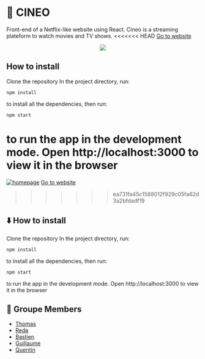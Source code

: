 # 🎥 CINEO

Front-end of a Netflix-like website using React.
Cineo is a streaming plateform to watch movies and TV shows.
<<<<<<< HEAD
[Go to website](https://cineo.netlify.app/)
<p align="center">
  <img src="https://ibb.co/5xmbCtr">
</p>

## How to install

Clone the repository
In the project directory,
run:

```shell
npm install
```

to install all the dependencies,
then run:

```shell
npm start
```

to run the app in the development mode.
Open http://localhost:3000 to view it in the browser
=======
[![homepage](readme-assets/homepage.gif)](https://cineo.netlify.app/)
[Go to website](https://cineo.netlify.app/)

> > > > > > > ea731fa45c1588012f929c05fa62d3a2bfdadf19

## ⬇️ How to install

Clone the repository
In the project directory,
run:

```shell
npm install
```

to install all the dependencies,
then run:

```shell
npm start
```

to run the app in the development mode.
Open http://localhost:3000 to view it in the browser

## 👥 Groupe Members

- [Thomas](https://github.com/)
- [Reda](https://github.com/)
- [Bastien](https://github.com/)
- [Guillaume](https://github.com/graklecler)
- [Quentin](https://github.com/quentingrchr)
